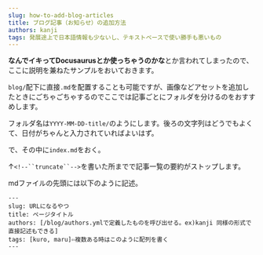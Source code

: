 ```yaml
---
slug: how-to-add-blog-articles
title: ブログ記事（お知らせ）の追加方法
authors: kanji
tags: 発展途上で日本語情報も少ないし、テキストベースで使い勝手も悪いもの
---
```


**なんでイキってDocusaurusとか使っちゃうのかな**とか言われてしまったので、ここに説明を兼ねたサンプルをおいておきます。  

`blog/`配下に直接`.md`を配置することも可能ですが、画像などアセットを追加したときにごちゃごちゃするのでここでは記事ごとにフォルダを分けるのをおすすめします。

フォルダ名は`YYYY-MM-DD-title/`のようにします。後ろの文字列はどうでもよくて、日付がちゃんと入力されていればよいはず。

で、その中に`index.md`をおく。

<!--truncate-->

↑`<!--``truncate``-->`を書いた所までで記事一覧の要約がストップします。

mdファイルの先頭には以下のように記述。

```
---
slug: URLになるやつ
title: ページタイトル
authors: [/blog/authors.ymlで定義したものを呼び出せる。ex)kanji 同様の形式で直接記述もできる]
tags: [kuro, maru]⇦複数ある時はこのように配列を書く
---
```
